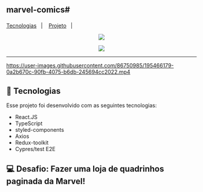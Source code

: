 ## marvel-comics# <p align="center">
  <a href="#-tecnologias">Tecnologias</a>&nbsp;&nbsp;&nbsp;|&nbsp;&nbsp;&nbsp;
  <a href="#-projeto">Projeto</a>&nbsp;&nbsp;&nbsp;|&nbsp;&nbsp;&nbsp;
</p>

<p align="center">

<img src="https://user-images.githubusercontent.com/86750985/195466268-f482c331-06c2-4500-83d7-bb675f9538c6.png">
</p>

<p align="center">


<img src="https://user-images.githubusercontent.com/86750985/195466384-f49c981b-f5b8-492d-ac0e-8c0e2162943b.png">
</p>


</p>

---
  
<p align="center">
  

https://user-images.githubusercontent.com/86750985/195466179-0a2b670c-90fb-4075-b6db-245694cc2022.mp4

</p>





## 🚀 Tecnologias

Esse projeto foi desenvolvido com as seguintes tecnologias:

- React.JS
- TypeScript
- styled-components
- Axios
- Redux-toolkit
- Cypres/test E2E


## 💻 Desafio: Fazer uma loja de quadrinhos paginada da Marvel!




